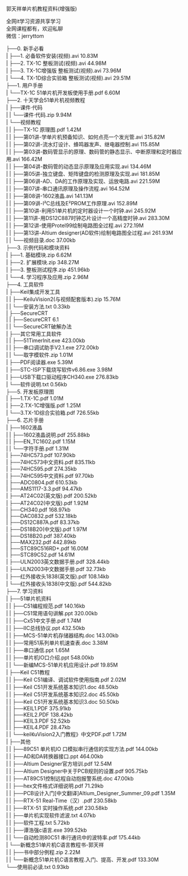 郭天祥单片机教程资料(增强版)

全网it学习资源共享学习<br>全网课程都有，欢迎私聊<br>微信：jerryttom<br>

├──0. 新手必看<br> | ├──1. 必备软件安装(视频).avi 10.83M<br> | ├──2. TX-1C 整板测试(视频).avi 44.98M<br> | ├──3. TX-1C增强版 整板测试(视频).avi 73.96M<br> | └──4. TX-1D综合实验箱 整板测试(视频).avi 29.51M<br> ├──1. 用户手册<br> | └──TX-1C 51单片机开发板使用手册.pdf 6.60M<br> ├──2. 十天学会51单片机视频教程<br> | ├──课件·代码<br> | | └──课件·代码.zip 9.94M<br> | └──视频教程<br> | | ├──TX-1C 原理图.pdf 1.42M<br> | | ├──第01讲-学单片机预备知识、如何点亮一个发光管.avi 315.82M<br> | | ├──第02讲-流水灯设计、蜂鸣器发声、继电器控制.avi 115.85M<br> | | ├──第03讲-数码管显示的原理、数码管的静态显示、中断原理和定时器应用.avi 166.42M<br> | | ├──第04讲-数码管的动态显示原理及应用实现.avi 134.46M<br> | | ├──第05讲-独立键盘、矩阵键盘的检测原理及实现.avi 181.85M<br> | | ├──第06讲-AD、DA的工作原理及实现、运放电路.avi 221.59M<br> | | ├──第07讲-串口通讯原理及操作流程.avi 164.52M<br> | | ├──第08讲-1602液晶.avi 141.13M<br> | | ├──第09讲-I²C总线及E²PROM工作原理.avi 152.89M<br> | | ├──第10讲-利用51单片机的定时器设计一个时钟.avi 245.92M<br> | | ├──第11讲-用DS12C887时钟芯片设计一个高精度时钟.avi 283.30M<br> | | ├──第12讲-使用Protel99绘制电路图全过程.avi 272.19M<br> | | ├──第13讲-Altium designer(AD软件)绘制电路图全过程.avi 261.93M<br> | | └──视频目录.doc 37.00kb<br> ├──3. 示例代码和模块资料<br> | ├──1. 基础模块.zip 6.62M<br> | ├──2. 扩展模块.zip 348.27M<br> | ├──3. 整板测试程序.zip 451.96kb<br> | └──4. 学习程序及应用.zip 2.96M<br> ├──4. 工具软件<br> | ├──Keil集成开发工具<br> | | ├──KeiluVision2(与视频配套版本).zip 15.76M<br> | | └──安装方法.txt 0.33kb<br> | ├──SecureCRT<br> | | ├──SecureCRT 6.1<br> | | └──SecureCRT破解办法<br> | ├──其它常用工具软件<br> | | ├──51TimerInit.exe 423.00kb<br> | | ├──串口调试助手V2.1.exe 272.00kb<br> | | └──取字模软件.zip 1.01M<br> | ├──PDF阅读器.exe 5.39M<br> | ├──STC-ISP下载烧写软件v6.86.exe 3.98M<br> | ├──USB下载口驱动程序CH340.exe 276.83kb<br> | └──软件说明.txt 0.56kb<br> ├──5. 开发板原理图<br> | ├──1.TX-1C.pdf 1.01M<br> | ├──2.TX-1C增强版.pdf 1.25M<br> | └──3.TX-1D综合实验箱.pdf 726.55kb<br> ├──6. 芯片手册<br> | ├──1602液晶<br> | | ├──1602液晶说明.pdf 255.88kb<br> | | ├──EN_TC1602.pdf 1.15M<br> | | └──字符手册.pdf 1.31M<br> | ├──74HC573.pdf 107.90kb<br> | ├──74HC573中文资料.pdf 835.11kb<br> | ├──74HC595.pdf 274.35kb<br> | ├──74HC595中文资料.pdf 97.70kb<br> | ├──ADC0804.pdf 610.53kb<br> | ├──AMS1117-3.3.pdf 94.47kb<br> | ├──AT24C02(英文版).pdf 200.52kb<br> | ├──AT24C02(中文版).pdf 1.92M<br> | ├──CH340.pdf 168.97kb<br> | ├──DAC0832.pdf 532.18kb<br> | ├──DS12C887A.pdf 83.37kb<br> | ├──DS18B20(中文版).pdf 1.97M<br> | ├──DS18B20.pdf 387.40kb<br> | ├──MAX232.pdf 442.89kb<br> | ├──STC89C516RD+.pdf 16.00M<br> | ├──STC89C52.pdf 14.61M<br> | ├──ULN2003英文数据手册.pdf 328.44kb<br> | ├──ULN2003中文数据手册.pdf 32.73kb<br> | ├──红外接收头1838(英文版).pdf 108.14kb<br> | └──红外接收头1838(中文版).pdf 544.82kb<br> ├──7. 学习资料<br> | ├──51单片机资料<br> | | ├──C51编程规范.pdf 140.16kb<br> | | ├──C51常用语句讲解.ppt 320.00kb<br> | | ├──Cx51中文手册.pdf 1.74M<br> | | ├──IIC总线协议.ppt 432.50kb<br> | | ├──MCS-51单片机存储器结构.doc 143.00kb<br> | | ├──常用51系列单片机速查表.doc 3.38M<br> | | ├──串口通信.ppt 1.65M<br> | | ├──单片机IO口介绍.ppt 548.00kb<br> | | └──新编MCS-51单片机应用设计.pdf 19.85M<br> | ├──Keil C51教程<br> | | ├──Keil C51编译、调试软件使用指南.pdf 2.02M<br> | | ├──Keil C51开发系统基本知识1.doc 48.50kb<br> | | ├──Keil C51开发系统基本知识2.doc 45.50kb<br> | | ├──Keil C51开发系统基本知识3.doc 50.50kb<br> | | ├──KEIL1.PDF 375.91kb<br> | | ├──KEIL2.PDF 138.42kb<br> | | ├──KEIL3.PDF 52.52kb<br> | | ├──KEIL4.PDF 28.47kb<br> | | └──keil《uVision2入门教程》中文PDF.pdf 1.72M<br> | ├──其他<br> | | ├──89C51 单片机IO 口模拟串行通信的实现方法.pdf 144.00kb<br> | | ├──AD和DA转换器接口.ppt 464.00kb<br> | | ├──Altium Designer官方培训.pdf 12.54M<br> | | ├──Altium Designer中关于PCB规则的设置.pdf 905.75kb<br> | | ├──AT89C51控制远程自动抱报警系统.doc 47.00kb<br> | | ├──hex文件格式详细说明.pdf 71.29kb<br> | | ├──PCB设计入门[中文翻译]Altium_Designer_Summer_09.pdf 1.35M<br> | | ├──RTX-51 Real-Time（汉）.pdf 230.58kb<br> | | ├──RTX-51 实时操作系统.pdf 230.58kb<br> | | ├──单片机实现软件滤波.txt 4.07kb<br> | | ├──软件工程.txt 5.72kb<br> | | ├──谭浩强c语言.exe 399.52kb<br> | | └──自动检测80C51 串行通讯中的波特率.pdf 175.44kb<br> | └──新概念51单片机C语言教程书-郭天祥<br> | | ├──书中部分例程.zip 2.22M<br> | | └──新概念51单片机C语言教程.入门、提高、开发.pdf 133.30M<br> └──使用前必读.txt 0.93kb